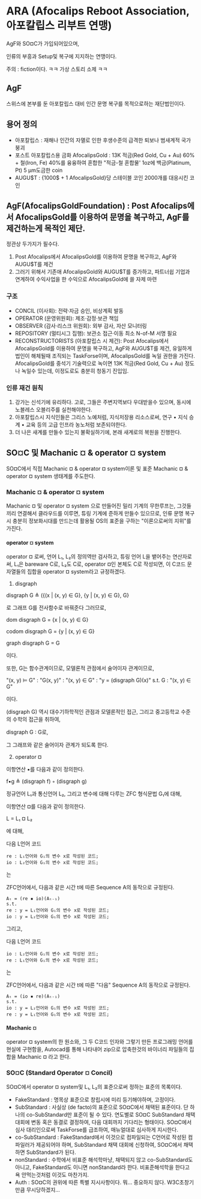 # ARA (Afocalips Reboot Association, 아포칼립스 리부트 연맹)

AgF와 SO¤C가 가입되어있으며,

인류의 부흥과 Setup및 복구에 지지하는 연맹이다.

주의 : fiction이다. ㅋㅋ 가상 스토리 소제 ㅋㅋ

## AgF

스위스에 본부를 둔 아포칼립스 대비 인간 문명 복구를 목적으로하는 재단법인이다.

## 용어 정의

 - 아포칼립스 : 재해나 인간의 자멸로 인한 후생수준의 급격한 퇴보나 범새계적 국가 붕괴
 - 포스트 아포칼립스용 금화 AfocalipsGold : 13K 적금(Red Gold, Cu + Au) 60% + 철(Iron, Fe) 40%를 융융하여 혼합한 "적금-철 혼합물' 1oz에 백금(Platinum, Pt) 5 μm도금한 coin
 - AUGU$T : {1000$ + 1 AfocalipsGold}당 스테이블 코인 2000개를 대응시킨 코인

## AgF(AfocalipsGoldFoundation) : Post Afocalips에서 AfocalipsGold를 이용하여 문명을 복구하고, AgF를 제건하는게 목적인 제단.

정관상 두가지가 필수다.

1. Post Afocalips에서 AfocalipsGold를 이용하여 문명을 복구하고, AgF와 AUGU$T를 제건 
2. 그러기 위해서 기존애 AfocalipsGold와 AUGU$T를 증가하고, 파트너쉽 기업과 연계하여 수익사업을 한 수익으로 AfocalipsGold에 쓸 자제 마련

### 구조

 + CONCIL (이사회): 전략·자금 승인, 비상계획 발동
 + OPERATOR (운영위원회): 제조·감정·보관 책임
 + OBSERVER (감사·리스크 위원회): 외부 감사, 자산 모니터링
 + REPOSITORY (멀티시그 집행): 보관소 접근·이동 최소 N-of-M 서명 필요
 + RECONSTRUCTORISTS (아포칼립스 시 제건): Post Afocalips에서 AfocalipsGold를 이용하여 문명을 복구하고, AgF와 AUGU$T를 제건, 유일하게 법인이 해체될때 조직되는 TaskForse이며, AfocalipsGold를 녹일 권한을 가진다. AfocalipsGold를 중석기 기술력으로 녹이면 13K 적금(Red Gold, Cu + Au) 정도나 녹일수 있는데, 이정도로도 충분히 청동기 진입임.

### 인류 재건 원칙

1. 강가는 신석기에 유리하다. 고로, 그들은 주변지역보다 우대받을수 있으며, 동시에 노블레스 오블리주를 실천해야한다.
2. 아포칼립스시 지식인들은 그리스 노예처럼, 지식저장용 리소스로써, 연구 • 지식 승계 • 교육 등의 고급 인프라 농노처럼 보존되야한다.
3. 더 나은 새계를 만들수 있는지 불확실하기에, 본래 새계로의 복원을 진행한다.

## SO¤C 및 Machanic ¤ & operator ¤ system

SO¤C에서 직접 Machanic ¤ & operator ¤ system이론 및 표준 Machanic ¤ & operator ¤ system 생태계를 주도한다.

### Machanic ¤ & operator ¤ system

Machanic ¤ 및 operator ¤ system 으로 만들어진 밀리 기계의 무한루프는, 그것들끼리 연결해서 클라우드를 이루면, 튜링 기계에 준하게 만들수 있으므로,
인류 문명 복구시 충분히 정보화시대를 만드는데 활용될 OS의 표준을 구하는 "이론으로써의 지위"를 가진다.

#### operator ¤ system
operator ¤ 로써, 언어 L₁, L₂의 정의역만 검사하고, 튜링 언어 L을 뱉어주는 연산자로써, L₁은 bareware C로, L₂도 C로, operator ¤인 본체도 C로 작성되면, 이 C코드 문자열들의 집합을 operator ¤ system라고 규정하겠다.

1. disgraph

disgraph G ≜ ({(x | (x, y) ∈ G}, {y | (x, y) ∈ G}, G}

로 그래프 G를 전사함수로 바꿔준다 그러므로,

dom disgraph G = {x | (x, y) ∈ G}

codom disgraph G = {y | (x, y) ∈ G}

graph disgraph G = G

이다.

또한, G는 함수관계이므로, 모델론적 관점에서 술어이자 관계이므로,

"(x, y) ⊨ G" : "G(x, y)" : "(x, y) ∈ G" : "y = (disgraph G)(x)" s.t. G : "(x, y) ∈ G"

이다.

(disgraph G) 역시 대수기하학적인 관점과 모델론적인 접근, 그리고 중고등학교 수준의 수학의 접근을 취하여,

disgraph G : G로, 

그 그래프와 같은 술어이자 관계가 되도록 한다.

2. operator ¤

이항연산 ▪︎를 다음과 같이 정의한다.

f▪︎g ≜ (disgraph f) ◦ (disgraph g)

정규언어 L₁과 통신언어 L₂, 그리고 변수에 대해 다루는 ZFC 형식문법 G₁에 대해, 

이항연산 ¤를 다음과 같이 정의한다.

L = L₁ ¤ L₂

에 대해,

다음 L언어 코드

```L
re : L₁언어와 G₁의 변수 x로 작성된 코드;
io : L₂언어와 G₁의 변수 x로 작성된 코드;
```

는

ZFC언어에서, 다음과 같은 시간 t에 따른 Sequence A의 동작으로 규정된다.

```ZFC
Aₜ = (re ▪︎ io)(Aₜ₋₁)
s.t.
re : y = L₁언어와 G₁의 변수 x로 작성된 코드;
io : y = L₂언어와 G₁의 변수 x로 작성된 코드;
```

그리고,

다음 L언어 코드

```L
io : L₂언어와 G₁의 변수 x로 작성된 코드;
re : L₁언어와 G₁의 변수 x로 작성된 코드;
```

는

ZFC언어에서, 다음과 같은 시간 t에 따른 "다음" Sequence A의 동작으로 규정된다.

```ZFC
Aₜ = (io ▪︎ re)(Aₜ₋₁)
s.t.
io : y = L₂언어와 G₁의 변수 x로 작성된 코드;
re : y = L₁언어와 G₁의 변수 x로 작성된 코드;
```

#### Machanic ¤
operator ¤ system의 한 원소와, 그 두 C코드 인자와 그렇기 만든 프로그래밍 언어를 현실에 구현함을, Autocad를 통해 나타내어 zip으로 압축한것의 바이너리 파일들의 집합을 Machanic ¤ 라고 한다.

### SO¤C (Standard Operator ¤ Concil)

SO¤C에서 operator ¤ system및 L₁, L₂의 표준으로써 정하는 표준의 목록이다.

 - FakeStandard : 명목상 표준으로 창립시에 미리 등기해야하며, 고정이다.
 - SubStandard : 사실상 (de facto)의 표준으로 SO¤C에서 채택된 표준이다. 단 하나의 co-SubStandard만 표준이 될 수 있다. 연도별로 SO¤C SubStandard 채택 대회에 변동 혹은 동결로 결정하여, 다음 대회까지 기다리는 형태이다. SO¤C에서 심사 대리인으로써 TaskForse를 급조하여, 매뉴얼대로 심사하게 지시한다.
 - co-SubStandard : FakeStandard에서 이것으로 컴파일되는 C언어로 작성된 컴파일러가 제공되어야 하며, SubStandard 채택 대회에 신청하여, SO¤C에서 채택하면 SubStandard가 된다.
 - nonStandard : 수학에서 비표준 해석학마냥, 채택되지 않고 co-SubStandard도 아니고, FakeStandard도 이니면 nonStandard라 한다. 비표준해석학을 한다고 욕 안먹는것처럼 이것도 마찬가지.
 - Auth : SO¤C의 권위에 따른 특별 지시사항이다. 뭐... 중요하지 않다. W3C초창기만큼 무시당하겠지...